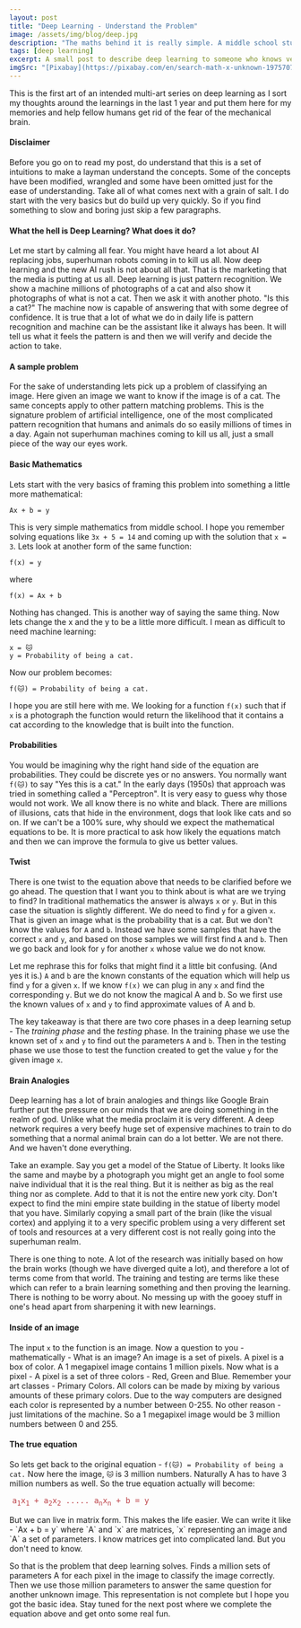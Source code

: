 ```yaml
---
layout: post
title: "Deep Learning - Understand the Problem"
image: /assets/img/blog/deep.jpg
description: "The maths behind it is really simple. A middle school student can get it. Now the implementation details are a whole new story."
tags: [deep learning]
excerpt: A small post to describe deep learning to someone who knows very basic mathematics and .
imgSrc: "[Pixabay](https://pixabay.com/en/search-math-x-unknown-1975707/)"
---
```


This is the first art of an intended multi-art series on deep learning as I sort my thoughts around the learnings in the last 1 year and put them here for my memories and help fellow humans get rid of the fear of the mechanical brain.

#### Disclaimer
Before you go on to read my post, do understand that this is a set of intuitions to make a layman understand the concepts. Some of the concepts have been modified, wrangled and some have been omitted just for the ease of understanding. Take all of what comes next with a grain of salt. I do start with the very basics but do build up very quickly. So if you find something to slow and boring just skip a few paragraphs.

#### What the hell is Deep Learning? What does it do?
Let me start by calming all fear. You might have heard a lot about AI replacing jobs, superhuman robots coming in to kill us all. Now deep learning and the new AI rush is not about all that. That is the marketing that the media is putting at us all. Deep learning is just pattern recognition. We show a machine millions of photographs of a cat and also show it photographs of what is not a cat. Then we ask it with another photo. "Is this a cat?" The machine now is capable of answering that with some degree of confidence. It is true that a lot of what we do in daily life is pattern recognition and machine can be the assistant like it always has been. It will tell us what it feels the pattern is and then we will verify and decide the action to take.

#### A sample problem
For the sake of understanding lets pick up a problem of classifying an image. Here given an image we want to know if the image is of a cat. The same concepts apply to other pattern matching problems. This is the signature problem of artificial intelligence, one of the most complicated pattern recognition that humans and animals do so easily millions of times in a day. Again not superhuman machines coming to kill us all, just a small piece of the way our eyes work.

#### Basic Mathematics
Lets start with the very basics of framing this problem into something a little more mathematical:

```
Ax + b = y
```

This is very simple mathematics from middle school. I hope you remember solving equations like `3x + 5 = 14` and coming up with the solution that `x = 3`. Lets look at another form of the same function:

```
f(x) = y
```
where

```
f(x) = Ax + b
```

Nothing has changed. This is another way of saying the same thing. Now lets change the x and the y to be a little more difficult. I mean as difficult to need machine learning:

```
x = 🐱
y = Probability of being a cat.
```
Now our problem becomes:

```
f(🐱) = Probability of being a cat.
```

I hope you are still here with me. We looking for a function `f(x)` such that if `x` is a photograph the function would return the likelihood that it contains a cat according to the knowledge that is built into the function.

#### Probabilities
You would be imagining why the right hand side of the equation are probabilities. They could be discrete yes or no answers. You normally want `f(🐱)` to say "Yes this is a cat." In the early days (1950s) that approach was tried in something called a "Perceptron". It is very easy to guess why those would not work. We all know there is no white and black. There are millions of illusions, cats that hide in the environment, dogs that look like cats and so on. If we can't be a 100% sure, why should we expect the mathematical equations to be. It is more practical to ask how likely the equations match and then we can improve the formula to give us better values.

#### Twist

There is one twist to the equation above that needs to be clarified before we go ahead. The question that I want you to think about is what are we trying to find? In traditional mathematics the answer is always `x` or `y`. But in this case the situation is slightly different. We do need to find `y` for a given `x`. That is given an image what is the probability that is a cat. But we don't know the values for `A` and `b`. Instead we have some samples that have the correct `x` and `y`, and based on those samples we will first find `A` and `b`. Then we go back and look for `y` for another `x` whose value we do not know.

Let me rephrase this for folks that might find it a little bit confusing. (And yes it is.) `A` and `b` are the known constants of the equation which will help us find `y` for a given `x`. If we know `f(x)` we can plug in any `x` and find the corresponding `y`. But we do not know the magical A and b. So we first use the known values of `x` and `y` to find approximate values of A and b.

The key takeaway is that there are two core phases in a deep learning setup - The *training phase* and the *testing* phase. In the training phase we use the known set of `x` and `y` to find out the parameters `A` and `b`. Then in the testing phase we use those to test the function created to get the value `y` for the given image `x`.

#### Brain Analogies

Deep learning has a lot of brain analogies and things like Google Brain further put the pressure on our minds that we are doing something in the realm of god. Unlike what the media proclaim it is very different. A deep network requires a very beefy huge set of expensive machines to train to do something that a normal animal brain can do a lot better. We are not there. And we haven't done everything.

Take an example. Say you get a model of the Statue of Liberty. It looks like the same and maybe by a photograph you might get an angle to fool some naive individual that it is the real thing. But it is neither as big as the real thing nor as complete. Add to that it is not the entire new york city. Don't expect to find the mini empire state building in the statue of liberty model that you have. Similarly copying a small part of the brain (like the visual cortex) and applying it to a very specific problem using a very different set of tools and resources at a very different cost is not really going into the superhuman realm.

There is one thing to note. A lot of the research was initially based on how the brain works (though we have diverged quite a lot), and therefore a lot of terms come from that world. The training and testing are terms like these which can refer to a brain learning something and then proving the learning. There is nothing to be worry about. No messing up with the gooey stuff in one's head apart from sharpening it with new learnings.

#### Inside of an image

The input `x` to the function is an image. Now a question to you - mathematically - What is an image? An image is a set of pixels. A pixel is a box of color. A 1 megapixel image contains 1 million pixels. Now what is a pixel - A pixel is a set of three colors - Red, Green and Blue. Remember your art classes - Primary Colors. All colors can be made by mixing by various amounts of these primary colors. Due to the way computers are designed each color is represented by a number between 0-255. No other reason - just limitations of the machine. So a 1 megapixel image would be 3 million numbers between 0 and 255.

#### The true equation
So lets get back to the original equation - `f(🐱) = Probability of being a cat.` Now here the image, `🐱` is 3 million numbers. Naturally A has to have 3 million numbers as well. So the true equation actually will become:
<div class="highlighter-rouge">
<pre class="highlight" style="color:#bd4147; padding-left: 5px">
a<sub>1</sub>x<sub>1</sub> + a<sub>2</sub>x<sub>2</sub> ..... a<sub>n</sub>x<sub>n</sub> + b = y
</pre>
</div>
But we can live in matrix form. This makes the life easier. We can write it like - `Ax + b = y` where `A` and `x` are matrices, `x` representing an image and `A` a set of parameters. I know matrices get into complicated land. But you don't need to know.

So that is the problem that deep learning solves. Finds a million sets of parameters A for each pixel in the image to classify the image correctly. Then we use those million parameters to answer the same question for another unknown image. This representation is not complete but I hope you got the basic idea. Stay tuned for the next post where we complete the equation above and get onto some real fun.
